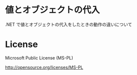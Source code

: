 # 値とオブジェクトの代入

.NET で値とオブジェクトの代入をしたときの動作の違いについて


License
=======

Microsoft Public License (MS-PL)

http://opensource.org/licenses/MS-PL
